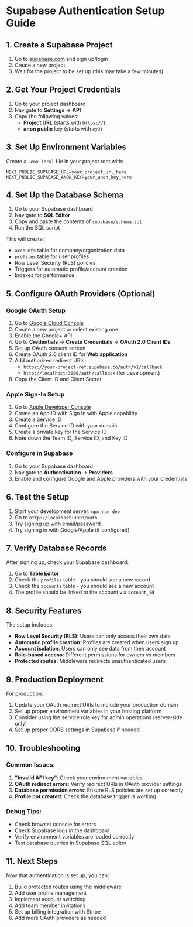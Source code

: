 # Supabase Authentication Setup Guide

## 1. Create a Supabase Project

1. Go to [supabase.com](https://supabase.com) and sign up/login
2. Create a new project
3. Wait for the project to be set up (this may take a few minutes)

## 2. Get Your Project Credentials

1. Go to your project dashboard
2. Navigate to **Settings** → **API**
3. Copy the following values:
   - **Project URL** (starts with `https://`)
   - **anon public** key (starts with `eyJ`)

## 3. Set Up Environment Variables

Create a `.env.local` file in your project root with:

```env
NEXT_PUBLIC_SUPABASE_URL=your_project_url_here
NEXT_PUBLIC_SUPABASE_ANON_KEY=your_anon_key_here
```

## 4. Set Up the Database Schema

1. Go to your Supabase dashboard
2. Navigate to **SQL Editor**
3. Copy and paste the contents of `supabase/schema.sql`
4. Run the SQL script

This will create:
- `accounts` table for company/organization data
- `profiles` table for user profiles
- Row Level Security (RLS) policies
- Triggers for automatic profile/account creation
- Indexes for performance

## 5. Configure OAuth Providers (Optional)

### Google OAuth Setup

1. Go to [Google Cloud Console](https://console.cloud.google.com/)
2. Create a new project or select existing one
3. Enable the Google+ API
4. Go to **Credentials** → **Create Credentials** → **OAuth 2.0 Client IDs**
5. Set up OAuth consent screen
6. Create OAuth 2.0 client ID for **Web application**
7. Add authorized redirect URIs:
   - `https://your-project-ref.supabase.co/auth/v1/callback`
   - `http://localhost:3000/auth/callback` (for development)
8. Copy the Client ID and Client Secret

### Apple Sign-In Setup

1. Go to [Apple Developer Console](https://developer.apple.com/)
2. Create an App ID with Sign In with Apple capability
3. Create a Service ID
4. Configure the Service ID with your domain
5. Create a private key for the Service ID
6. Note down the Team ID, Service ID, and Key ID

### Configure in Supabase

1. Go to your Supabase dashboard
2. Navigate to **Authentication** → **Providers**
3. Enable and configure Google and Apple providers with your credentials

## 6. Test the Setup

1. Start your development server: `npm run dev`
2. Go to `http://localhost:3000/auth`
3. Try signing up with email/password
4. Try signing in with Google/Apple (if configured)

## 7. Verify Database Records

After signing up, check your Supabase dashboard:

1. Go to **Table Editor**
2. Check the `profiles` table - you should see a new record
3. Check the `accounts` table - you should see a new account
4. The profile should be linked to the account via `account_id`

## 8. Security Features

The setup includes:

- **Row Level Security (RLS)**: Users can only access their own data
- **Automatic profile creation**: Profiles are created when users sign up
- **Account isolation**: Users can only see data from their account
- **Role-based access**: Different permissions for owners vs members
- **Protected routes**: Middleware redirects unauthenticated users

## 9. Production Deployment

For production:

1. Update your OAuth redirect URIs to include your production domain
2. Set up proper environment variables in your hosting platform
3. Consider using the service role key for admin operations (server-side only)
4. Set up proper CORS settings in Supabase if needed

## 10. Troubleshooting

### Common Issues:

1. **"Invalid API key"**: Check your environment variables
2. **OAuth redirect errors**: Verify redirect URIs in OAuth provider settings
3. **Database permission errors**: Ensure RLS policies are set up correctly
4. **Profile not created**: Check the database trigger is working

### Debug Tips:

- Check browser console for errors
- Check Supabase logs in the dashboard
- Verify environment variables are loaded correctly
- Test database queries in Supabase SQL editor

## 11. Next Steps

Now that authentication is set up, you can:

1. Build protected routes using the middleware
2. Add user profile management
3. Implement account switching
4. Add team member invitations
5. Set up billing integration with Stripe
6. Add more OAuth providers as needed 